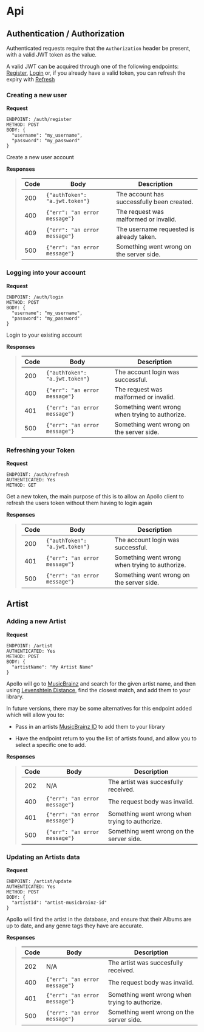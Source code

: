 # Api

## Authentication / Authorization

Authenticated requests require that the `Authorization` header be present, with a valid JWT token as the value.

A valid JWT can be acquired through one of the following endpoints: [Register](#creating-a-new-user), [Login](#logging-into-your-account) 
or, if you already have a valid token, you can refresh the expiry with [Refresh](#refreshing-your-token)

### Creating a new user

**Request**

```
ENDPOINT: /auth/register
METHOD: POST
BODY: {
  "username": "my_username",
  "password": "my_password"
}
```

Create a new user account

**Responses**

> | Code | Body                            | Description                                |
> | ---- | ------------------------------- | ------------------------------------------ |
> | 200  | `{"authToken": "a.jwt.token"}`  | The account has successfully been created. |
> | 400  | `{"err": "an error message"}`   | The request was malformed or invalid.      |
> | 409  | `{"err": "an error message"}`   | The username requested is already taken.   |
> | 500  | `{"err": "an error message"}`   | Something went wrong on the server side.   |

### Logging into your account

**Request**

```
ENDPOINT: /auth/login
METHOD: POST
BODY: {
  "username": "my_username",
  "password": "my_password"
}
```

Login to your existing account

**Responses**

> | Code | Body                            | Description                                    |
> | ---- | ------------------------------- | ---------------------------------------------- |
> | 200  | `{"authToken": "a.jwt.token"}`  | The account login was successful.              |
> | 400  | `{"err": "an error message"}`   | The request was malformed or invalid.          |
> | 401  | `{"err": "an error message"}`   | Something went wrong when trying to authorize. |
> | 500  | `{"err": "an error message"}`   | Something went wrong on the server side.       |

### Refreshing your Token

**Request**

```
ENDPOINT: /auth/refresh
AUTHENTICATED: Yes
METHOD: GET
```

Get a new token, the main purpose of this is to allow an Apollo client to refresh the users token 
without them having to login again

**Responses**

> | Code | Body                            | Description                                    |
> | ---- | ------------------------------- | ---------------------------------------------- |
> | 200  | `{"authToken": "a.jwt.token"}`  | The account login was successful.              |
> | 401  | `{"err": "an error message"}`   | Something went wrong when trying to authorize. |
> | 500  | `{"err": "an error message"}`   | Something went wrong on the server side.       |

## Artist

### Adding a new Artist

**Request**

```
ENDPOINT: /artist
AUTHENTICATED: Yes
METHOD: POST
BODY: {
  "artistName": "My Artist Name"
}
```

Apollo will go to [MusicBrainz](https://musicbrainz.org) and search for the given artist name,
and then using [Levenshtein Distance](https://en.wikipedia.org/wiki/Levenshtein_distance),
find the closest match, and add them to your library.

In future versions, there may be some alternatives for this endpoint added which will allow you to:

 - Pass in an artists [MusicBrainz ID](https://musicbrainz.org/doc/MusicBrainz_Identifier) to add them to your library

 - Have the endpoint return to you the list of artists found, and allow you to select a specific one to add.

**Responses**

> | Code | Body                            | Description                                    |
> | ---- | ------------------------------- | ---------------------------------------------- |
> | 202  | N/A                             | The artist was succesfully received.           |
> | 400  | `{"err": "an error message"}`   | The request body was invalid.                  |
> | 401  | `{"err": "an error message"}`   | Something went wrong when trying to authorize. |
> | 500  | `{"err": "an error message"}`   | Something went wrong on the server side.       |

### Updating an Artists data

**Request**

```
ENDPOINT: /artist/update
AUTHENTICATED: Yes
METHOD: POST
BODY: {
  "artistId": "artist-musicbrainz-id"
}
```

Apollo will find the artist in the database, and ensure that their Albums are up to date,
and any genre tags they have are accurate.

**Responses**


> | Code | Body                            | Description                                    |
> | ---- | ------------------------------- | ---------------------------------------------- |
> | 202  | N/A                             | The artist was succesfully received.           |
> | 400  | `{"err": "an error message"}`   | The request body was invalid.                  |
> | 401  | `{"err": "an error message"}`   | Something went wrong when trying to authorize. |
> | 500  | `{"err": "an error message"}`   | Something went wrong on the server side.       |
